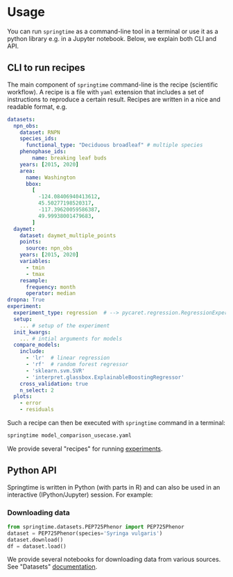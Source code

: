 <!--
SPDX-FileCopyrightText: 2023 Springtime authors

SPDX-License-Identifier: Apache-2.0
-->

# Usage

You can run `springtime` as a command-line tool in a terminal or use it as a
python library e.g. in a Jupyter notebook. Below, we explain both CLI and API.

## CLI to run recipes

The main component of `springtime` command-line is the recipe (scientific
workflow). A recipe is a file with `yaml` extension that includes a set of
instructions to reproduce a certain result. Recipes are written in a nice and
readable format,
e.g.

```yaml
datasets:
  npn_obs:
    dataset: RNPN
    species_ids:
      functional_type: "Deciduous broadleaf" # multiple species
    phenophase_ids:
        name: breaking leaf buds
    years: [2015, 2020]
    area:
      name: Washington
      bbox:
        [
          -124.08406940413612,
          45.50277198520317,
          -117.39620059586387,
          49.99938001479683,
        ]
  daymet:
    dataset: daymet_multiple_points
    points:
      source: npn_obs
    years: [2015, 2020]
    variables:
      - tmin
      - tmax
    resample:
      frequency: month
      operator: median
dropna: True
experiment:
  experiment_type: regression  # --> pycaret.regression.RegressionExperiment
  setup:
    ... # setup of the experiment
  init_kwargs:
    ... # intial arguments for models
  compare_models:
    include:
      - 'lr'  # linear regression
      - 'rf'  # random forest regressor
      - 'sklearn.svm.SVR'
      - 'interpret.glassbox.ExplainableBoostingRegressor'
    cross_validation: true
    n_select: 2
  plots:
    - error
    - residuals
```

Such a recipe can then be executed with `springtime` command in a terminal:

```bash
springtime model_comparison_usecase.yaml
```

We provide several "recipes" for running
[experiments](https://springtime.readthedocs.io/en/latest/recipes/).

## Python API

Springtime is written in Python (with parts in R) and can also be used in an
interactive (IPython/Jupyter) session. For example:

### Downloading data

```Python
from springtime.datasets.PEP725Phenor import PEP725Phenor
dataset = PEP725Phenor(species='Syringa vulgaris')
dataset.download()
df = dataset.load()
```

We provide several notebooks for downloading data from various sources.
See "Datasets"
[documentation](https://springtime.readthedocs.io/en/latest/datasets/).

